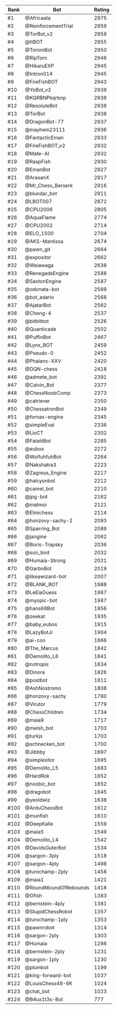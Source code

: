 Rank|Bot|Rating
---|---|---
#1|@Africaata|2975
#2|@ReinforcementTrial|2959
#3|@TorBot_v2|2959
#4|@ttBOT|2955
#5|@ToromBot|2950
#6|@RipTorn|2946
#7|@HikaruEXP|2945
#8|@Intron014|2945
#9|@FireFishBOT|2943
#10|@YoBot_v2|2939
#11|@KQRBNPkqrbnp|2938
#12|@ResoluteBot|2938
#13|@TorBot|2938
#14|@DragonBot-77|2937
#15|@mayhem23111|2936
#16|@FantacticEman|2933
#17|@FireFishBOT_v2|2932
#18|@Mate-AI|2932
#19|@RaspFish|2930
#20|@EmanBot|2927
#21|@ArasanX|2917
#22|@Mr_Chess_Berserk|2916
#23|@blundar_bot|2911
#24|@LBOT007|2872
#25|@CPU2006|2805
#26|@AquaFlame|2774
#27|@CPU2002|2714
#28|@ELO_1500|2704
#29|@AKS-Mantissa|2674
#30|@pawn_git|2664
#31|@expositor|2662
#32|@Weiawaga|2638
#33|@RenegadeEngine|2588
#34|@SaxtonEngine|2587
#35|@odonata-bot|2569
#36|@bot_adario|2568
#37|@AjatarBot|2562
#38|@Cheng-4|2537
#39|@bitbitbot|2526
#40|@Quanticade|2502
#41|@PuffinBot|2467
#42|@Lynx_BOT|2459
#43|@Pseudo-0|2452
#44|@Phalanx-XXV|2420
#45|@DQN-chess|2418
#46|@admete_bot|2391
#47|@Calvin_Bot|2377
#48|@ChessNoobComp|2373
#49|@catriever|2350
#50|@ChessatronBot|2349
#51|@fornax-engine|2345
#52|@simpleEval|2336
#53|@LioCT|2302
#54|@FataliiBot|2285
#55|@eubos|2272
#56|@WolfuhfuhBot|2264
#57|@Nakshatra3|2223
#58|@Zagreus_Engine|2217
#59|@halcyonbot|2212
#60|@camel_bot|2210
#61|@jpg-bot|2162
#62|@matmoi|2121
#63|@Elmichess|2114
#64|@honzovy-sachy-2|2093
#65|@Sparring_Bot|2089
#66|@jangine|2062
#67|@Boris-Trapsky|2036
#68|@sun_bird|2032
#69|@Humaia-Strong|2021
#70|@GarboBot|2019
#71|@likeawizard-bot|2007
#72|@BLANK_BOT|1988
#73|@LeElaGuess|1987
#74|@myopic-bot|1987
#75|@hans68Bot|1956
#76|@zeekat|1935
#77|@baby_eubos|1915
#78|@LazyBotJr|1904
#79|@ai-con|1866
#80|@The_Marcus|1842
#81|@Demolito_L6|1841
#82|@notropis|1834
#83|@Dinora|1826
#84|@postbot|1811
#85|@AshNostromo|1808
#86|@honzovy-sachy|1780
#87|@Virutor|1779
#88|@ChessChildren|1734
#89|@maia9|1717
#90|@melsh_bot|1703
#91|@turkjs|1703
#92|@schnecken_bot|1700
#93|@Jibbby|1697
#94|@simplexitor|1695
#95|@Demolito_L5|1683
#96|@HardRok|1652
#97|@noobic_bot|1652
#98|@dragobot|1645
#99|@yeoldwiz|1638
#100|@ArduChessBot|1612
#101|@munfish|1610
#102|@DeepKalle|1559
#103|@maia5|1549
#104|@Demolito_L4|1542
#105|@DavidsGuterBot|1534
#106|@sargon-3ply|1518
#107|@sargon-4ply|1498
#108|@turochamp-2ply|1458
#109|@maia1|1421
#110|@RoundMoundOfRebounds|1418
#111|@Ofish|1383
#112|@bernstein-4ply|1381
#113|@StupidChessRobot|1357
#114|@turochamp-1ply|1353
#115|@pawnrobot|1314
#116|@sargon-2ply|1303
#117|@Humaia|1286
#118|@bernstein-2ply|1231
#119|@sargon-1ply|1230
#120|@plumbot|1199
#121|@king-forward-bot|1037
#122|@LouisChess48-6K|1024
#123|@chat_bot|1023
#124|@B4ux1t3s-Bot|777
